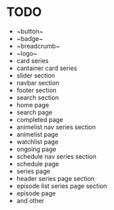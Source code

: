 # TODO
- ~button~
- ~badge~
- ~breadcrumb~
- ~logo~
- card series
- cantainer card series
- slider section
- navbar section
- footer section
- search section
- home page
- search page
- completed page
- animelist nav series section
- animelist page
- watchlist page
- ongoing page
- schedule nav series section
- schedule page
- series page
- header series page section
- episode list series page section
- episode page
- and other
